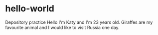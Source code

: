 # hello-world
Depository practice
Hello I'm Katy and I'm 23 years old. Giraffes are my favourite animal and I would like to visit Russia one day.
